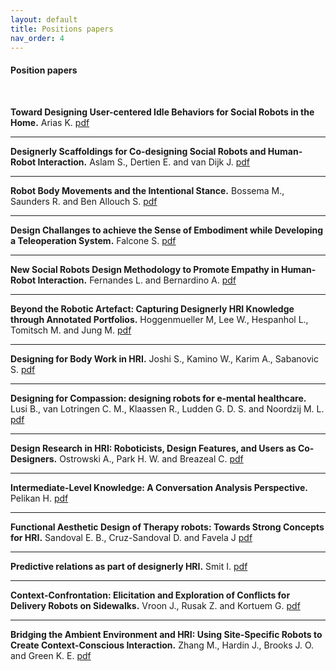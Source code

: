 ```yaml
---
layout: default
title: Positions papers
nav_order: 4
---
```


#### Position papers
<br />

**Toward Designing User-centered Idle Behaviors for Social Robots in the Home.** Arias K. 
<a href="https://malulu.github.io/HRI-Design-2020/assets/pdf/Arias et al.pdf" target="_blank">pdf</a>
<br />

---

**Designerly Scaffoldings for Co-designing Social Robots and Human-Robot Interaction.** Aslam S., Dertien E. and van Dijk J.
<a href="https://malulu.github.io/HRI-Design-2020/assets/pdf/Aslam et al.pdf" target="_blank">pdf</a>
<br />

---

**Robot Body Movements and the Intentional Stance.** Bossema M., Saunders R. and Ben Allouch S.
<a href="https://malulu.github.io/HRI-Design-2020/assets/pdf/Bossema et al.pdf" target="_blank">pdf</a>
<br />

---

**Design Challanges to achieve the Sense of Embodiment while Developing a Teleoperation System.** Falcone S.
<a href="https://malulu.github.io/HRI-Design-2020/assets/pdf/Falcone.pdf" target="_blank">pdf</a>
<br />

---

**New Social Robots Design Methodology to Promote Empathy in Human-Robot Interaction.** Fernandes L. and Bernardino A.
<a href="https://malulu.github.io/HRI-Design-2020/assets/pdf/Fernandes and Bernardino.pdf" target="_blank">pdf</a>
<br />

---

**Beyond the Robotic Artefact: Capturing Designerly HRI Knowledge through Annotated Portfolios.** Hoggenmueller M, Lee W., Hespanhol L., Tomitsch M. and Jung M.
<a href="https://malulu.github.io/HRI-Design-2020/assets/pdf/Hoggenmueller et al.pdf" target="_blank">pdf</a>
<br />

---

**Designing for Body Work in HRI.** Joshi S., Kamino W., Karim A., Sabanovic S.
<a href="https://malulu.github.io/HRI-Design-2020/assets/pdf/Joshi et al.pdf" target="_blank">pdf</a>
<br />

---

**Designing for Compassion: designing robots for e-mental healthcare.** Lusi B., van Lotringen C. M., Klaassen R.,  Ludden G. D. S. and Noordzij M. L.
<a href="https://malulu.github.io/HRI-Design-2020/assets/pdf/Lusi et al.pdf" target="_blank">pdf</a>
<br />

---

**Design Research in HRI: Roboticists, Design Features, and Users as Co-Designers.** Ostrowski A., Park H. W. and Breazeal C.
<a href="https://malulu.github.io/HRI-Design-2020/assets/pdf/Ostrowski et al.pdf" target="_blank">pdf</a>
<br />

---

**Intermediate-Level Knowledge: A Conversation Analysis Perspective.** Pelikan H.
<a href="https://malulu.github.io/HRI-Design-2020/assets/pdf/Pelikan.pdf" target="_blank">pdf</a>
<br />

---

**Functional Aesthetic Design of Therapy robots: Towards Strong Concepts for HRI.** Sandoval E. B., Cruz-Sandoval D. and Favela J
<a href="https://malulu.github.io/HRI-Design-2020/assets/pdf/Sandoval et al.pdf" target="_blank">pdf</a>
<br />

---

**Predictive relations as part of designerly HRI.** Smit I.
<a href="https://malulu.github.io/HRI-Design-2020/assets/pdf/Smit.pdf" target="_blank">pdf</a>
<br />

---

**Context-Confrontation: Elicitation and Exploration of Conflicts for Delivery Robots on Sidewalks.** Vroon J., Rusak Z. and Kortuem G. 
<a href="https://malulu.github.io/HRI-Design-2020/assets/pdf/Vroon et al.pdf" target="_blank">pdf</a>
<br />

---

**Bridging the Ambient Environment and HRI: Using Site-Specific Robots to Create Context-Conscious Interaction.** Zhang M., Hardin J., Brooks J. O. and Green K. E.
<a href="https://malulu.github.io/HRI-Design-2020/assets/pdf/Zhan g et al.pdf" target="_blank">pdf</a>
<br />
